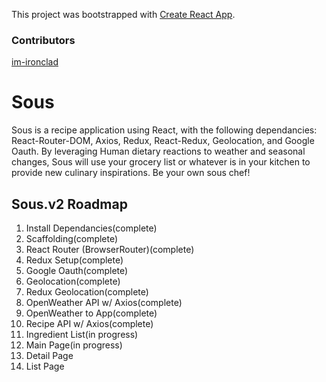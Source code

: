 This project was bootstrapped with
[Create React App](https://github.com/facebook/create-react-app).

### Contributors

[im-ironclad](https://github.com/im-ironclad)

# Sous

Sous is a recipe application using React, with the following dependancies:
React-Router-DOM, Axios, Redux, React-Redux, Geolocation, and Google Oauth. By
leveraging Human dietary reactions to weather and seasonal changes, Sous will
use your grocery list or whatever is in your kitchen to provide new culinary
inspirations. Be your own sous chef!

## Sous.v2 Roadmap

1. Install Dependancies(complete)
2. Scaffolding(complete)
3. React Router (BrowserRouter)(complete)
4. Redux Setup(complete)
5. Google Oauth(complete)
6. Geolocation(complete)
7. Redux Geolocation(complete)
8. OpenWeather API w/ Axios(complete)
9. OpenWeather to App(complete)
10. Recipe API w/ Axios(complete)
11. Ingredient List(in progress)
12. Main Page(in progress)
13. Detail Page
14. List Page
